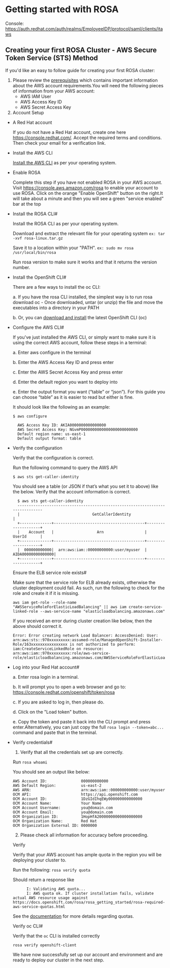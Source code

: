 # Getting started with ROSA


Console: https://auth.redhat.com/auth/realms/EmployeeIDP/protocol/saml/clients/itaws

## Creating your first ROSA Cluster - AWS Secure Token Service (STS) Method

If you'd like an easy to follow guide for creating your first ROSA cluster:

1. Please review the [prerequisites](https://github.com/nedoshi/Red-Hat-OpenShift-Service-on-AWS/blob/main/prerequisites.md) which contains important information about the AWS account requirements.You will need the following pieces of information from your AWS account:
    - AWS IAM User
    - AWS Access Key ID
    - AWS Secret Access Key
2. Account Setup
* A Red Hat account

  If you do not have a Red Hat account, create one here https://console.redhat.com/. Accept the required terms and conditions. Then check your email for a verification link.
  
* Install the AWS CLI

  [Install the AWS CLI](https://aws.amazon.com/cli/) as per your operating system.
  
* Enable ROSA

  Complete this step if you have not enabled ROSA in your AWS account.
  Visit https://console.aws.amazon.com/rosa to enable your account to use ROSA.
  Click on the orange "Enable OpenShift" button on the right.It will take about a minute and then you will see a green "service enabled" bar at the top

* Install the ROSA CLI#

  Install the ROSA CLI as per your operating system.
  
  Download and extract the relevant file for your operating system
  ```ex: tar -xvf rosa-linux.tar.gz```
  
  Save it to a location within your "PATH".
  ```ex: sudo mv rosa /usr/local/bin/rosa```
  
  Run rosa version to make sure it works and that it returns the version number.
  
* Install the OpenShift CLI#

  There are a few ways to install the oc CLI:

    a. If you have the rosa CLI installed, the simplest way is to run rosa download oc
          - Once downloaded, untar (or unzip) the file and move the executables into a directory in your PATH

    b. Or, you can [download and install](https://docs.openshift.com/container-platform/4.9/cli_reference/openshift_cli/getting-started-cli.html#installing-openshift-cli) the latest OpenShift CLI (oc)

* Configure the AWS CLI#

  If you've just installed the AWS CLI, or simply want to make sure it is using the correct AWS account, follow these steps in a terminal:
  
    a. Enter aws configure in the terminal
    
    b. Enter the AWS Access Key ID and press enter
    
    c. Enter the AWS Secret Access Key and press enter
    
    d. Enter the default region you want to deploy into
    
    e. Enter the output format you want (“table” or “json”). 
    For this guide you can choose “table” as it is easier to read but either is fine.
    
    It should look like the following as an example:
    
    ```$ aws configure```
    
        AWS Access Key ID: AKIA0000000000000000
        AWS Secret Access Key: NGvmP0000000000000000000000000
        Default region name: us-east-1
        Default output format: table
        
* Verify the configuration

  Verify that the configuration is correct.

  Run the following command to query the AWS API
  
    ```$ aws sts get-caller-identity```
    
  You should see a table (or JSON if that’s what you set it to above) like the below. Verify that the account information is correct.
        
        $ aws sts get-caller-identity
        ------------------------------------------------------------------------------
        |                                GetCallerIdentity                           |
        +--------------+----------------------------------------+--------------------+
        |    Account   |                   Arn                  |        UserId      |
        +--------------+----------------------------------------+--------------------+
        |  000000000000|  arn:aws:iam::00000000000:user/myuser  |  AIDA00000000000000|
        +--------------+----------------------------------------+--------------------+
   
   Ensure the ELB service role exists#

   Make sure that the service role for ELB already exists, otherwise the cluster deployment could fail. As such, run the following to check for the role and create it if it is missing.

    ```
    aws iam get-role --role-name "AWSServiceRoleForElasticLoadBalancing" || aws iam create-service-linked-role --aws-service-name "elasticloadbalancing.amazonaws.com" 
    ```

  If you received an error during cluster creation like below, then the above should correct it.

    ```
    Error: Error creating network Load Balancer: AccessDenied: User: arn:aws:sts::970xxxxxxxxx:assumed-role/ManagedOpenShift-Installer-Role/163xxxxxxxxxxxxxxxx is not authorized to perform: iam:CreateServiceLinkedRole on resource: arn:aws:iam::970xxxxxxxxx:role/aws-service-role/elasticloadbalancing.amazonaws.com/AWSServiceRoleForElasticLoadBalancing" 
    ```

*  Log into your Red Hat account#

      a. Enter rosa login in a terminal.
      
      b. It will prompt you to open a web browser and go to: https://console.redhat.com/openshift/token/rosa
      
      c. If you are asked to log in, then please do.
      
      d. Click on the "Load token" button.
      
      e. Copy the token and paste it back into the CLI prompt and press enter.Alternatively, you can just copy the full ```rosa login --token=abc... ```command and paste that in the terminal.
* Verify credentials#

    1. Verify that all the credentials set up are correctly.

    Run ```rosa whoami```

    You should see an output like below:
    ```
    AWS Account ID:               000000000000
    AWS Default Region:           us-east-2
    AWS ARN:                      arn:aws:iam::000000000000:user/myuser
    OCM API:                      https://api.openshift.com
    OCM Account ID:               1DzGIdIhqEWy000000000000000
    OCM Account Name:             Your Name
    OCM Account Username:         you@domain.com
    OCM Account Email:            you@domain.com
    OCM Organization ID:          1HopHfA20000000000000000000
    OCM Organization Name:        Red Hat
    OCM Organization External ID: 0000000
    ```
    
    2. Please check all information for accuracy before proceeding.
      
    Verify
    
    Verify that your AWS account has ample quota in the region you will be deploying your cluster to. 
    
    Run the following:
    ``` rosa verify quota ```
    
    Should return a response like
    
            I: Validating AWS quota...
            I: AWS quota ok. If cluster installation fails, validate actual AWS resource usage against https://docs.openshift.com/rosa/rosa_getting_started/rosa-required-aws-service-quotas.html
    
    
    See the [documentation](https://docs.openshift.com/rosa/rosa_getting_started_sts/rosa-sts-required-aws-service-quotas.html) for more details regarding quotas.
    
    Verify oc CLI#

    Verify that the ```oc``` CLI is installed correctly

    ```rosa verify openshift-client```

    We have now successfully set up our account and environment and are ready to deploy our cluster in the next step.
